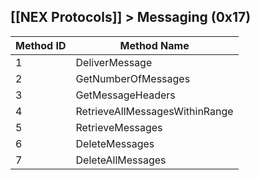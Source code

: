 ## [[NEX Protocols]] > Messaging (0x17)

| Method ID | Method Name |
| --- | --- |
| 1 | DeliverMessage |
| 2 | GetNumberOfMessages |
| 3 | GetMessageHeaders |
| 4 | RetrieveAllMessagesWithinRange |
| 5 | RetrieveMessages |
| 6 | DeleteMessages |
| 7 | DeleteAllMessages |